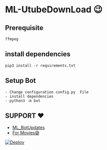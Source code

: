 # ML-UtubeDownLoad 😉
## Prerequisite
    ffmpeg
  
    
## install dependencies
    pip3 install -r requirements.txt


## Setup Bot
    - Change configuration config.py  File
    - install dependencies
    - python3 -m bot
    
## SUPPORT ❤️
* [ML_BotUpdates](https://t.me/ML_BotUpdates)
* [For Movies😅](https://t.me/Hotstar_Tamil_Dubbed)

[![Deploy](https://www.herokucdn.com/deploy/button.svg)](https://heroku.com/deploy?template=https://github.com/thor.ragnarok/Youtube-Downloader-Bot/tree/master)
